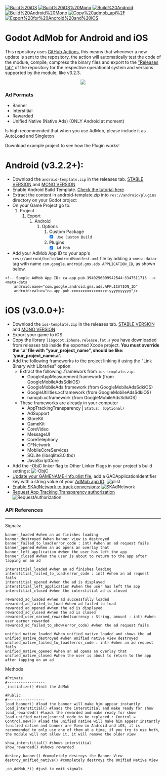 [![Build%20iOS](https://github.com/Poing-Studios/Godot-AdMob-Android-iOS/workflows/Build%20iOS/badge.svg)](https://github.com/Poing-Studios/Godot-AdMob-Android-iOS/actions)
[![Build%20iOS%20Mono](https://github.com/Poing-Studios/Godot-AdMob-Android-iOS/workflows/Build%20iOS%20Mono/badge.svg)](https://github.com/Poing-Studios/Godot-AdMob-Android-iOS/actions)
[![Build%20Android](https://github.com/Poing-Studios/Godot-AdMob-Android-iOS/workflows/Build%20Android/badge.svg)](https://github.com/Poing-Studios/Godot-AdMob-Android-iOS/actions)
[![Build%20Android%20Mono](https://github.com/Poing-Studios/Godot-AdMob-Android-iOS/workflows/Build%20Android%20Mono/badge.svg)](https://github.com/Poing-Studios/Godot-AdMob-Android-iOS/actions)
[![Copy%20admob_api%2F](https://github.com/Poing-Studios/Godot-AdMob-Android-iOS/workflows/Copy%20admob_api%2F/badge.svg)](https://github.com/Poing-Studios/Godot-AdMob-Android-iOS/actions)
[![Export%20for%20Android%20and%20iOS](https://github.com/Poing-Studios/Godot-AdMob-Android-iOS/workflows/Export%20for%20Android%20and%20iOS/badge.svg)](https://github.com/Poing-Studios/Godot-AdMob-Android-iOS/actions)


# Godot AdMob for Android and iOS
This repository uses [GitHub Actions](https://github.com/features/actions), this means that whenever a new update is sent to the repository, the action will automatically test the code of the module, compile, compress the binary files and export to the ["Releases tab"](https://github.com/Poing-Studios/Godot-AdMob-Android-iOS/releases) of the repository for the respective operational system and versions supported by the module, like v3.2.3.


<p align="center">
	<img align="center" src="https://i.imgur.com/u5y2GEx.png">
</p>

### Ad Formats
- Banner 
- Interstitial
- Rewarded
- Unified Native (Native Ads) (ONLY Android at moment)

Is high recommended that when you use AdMob, please include it as AutoLoad and Singleton

Download example project to see how the Plugin works!

# Android (v3.2.2+):
- Download the ```android-template.zip``` in the releases tab. [STABLE VERSION](https://github.com/Poing-Studios/Godot-AdMob-Android-iOS/releases/tag/Android_v3.2.2%2B) and [MONO VERSION](https://github.com/Poing-Studios/Godot-AdMob-Android-iOS/releases/tag/Android_mono_v3.2.2%2B)
- Enable Android Build Template. [Check the tutorial here](https://docs.godotengine.org/en/stable/getting_started/workflow/export/android_custom_build.html)
- Extract the content in android-template.zip into ```res://android/plugins``` directory on your Godot project
- On your Game Project go to:
	1. Project
		1. Export
			1. Android
				1. Options
					1. Custom Package 
						- [x] ```Use Custom Build```
					1. Plugins 
						- [x] ```Ad Mob```
- Add your AdMob App ID to your app's ```res://android/build/AndroidManifest.xml``` file by adding a ```<meta-data>``` tag with name ```com.google.android.gms.ads.APPLICATION_ID```, as shown below.

```
<!-- Sample AdMob App ID: ca-app-pub-3940256099942544~3347511713 -->
<meta-data
	android:name="com.google.android.gms.ads.APPLICATION_ID"
	android:value="ca-app-pub-xxxxxxxxxxxxxxxx~yyyyyyyyyy"/>
```

# iOS (v3.0.0+):
- Download the ```ios-template.zip``` in the releases tab. [STABLE VERSION](https://github.com/Poing-Studios/Godot-AdMob-Android-iOS/releases/tag/iOS_v3.0%2B) and [MONO VERSION](https://github.com/Poing-Studios/Godot-AdMob-Android-iOS/releases/tag/iOS_mono_v3.0%2B)
- Export your game to iOS
- Copy the library ```libgodot.iphone.release.fat.a``` you have downloaded from releases tab inside the exported Xcode project. **You must override the '.a' file with "your_project_name", should be like: 'your_project_name.a'.**
- Add the following frameworks to the project linking it using the "Link Binary with Libraries" option:
	- Extract the following .framework from ```ios-template.zip```:
		- GoogleAppMeasurement.framework (from GoogleMobileAdsSdkiOS)
		- GoogleMobileAds.framework (from GoogleMobileAdsSdkiOS)
		- GoogleUtilities.xcframework (from GoogleMobileAdsSdkiOS)
		- nanopb.xcframework (from GoogleMobileAdsSdkiOS)
	- These frameworks are already in your computer
		- AppTrackingTransparency | ```Status: (Optional) ```
		- AdSupport 
		- StoreKit
		- GameKit
		- CoreVideo
		- MessageUI
		- CoreTelephony
		- CFNetwork
		- MobileCoreServices
		- SQLite (libsqlite3.0.tbd)
		- JavaScriptCore
- Add the -ObjC linker flag to Other Linker Flags in your project's build settings:
![-ObjC](https://developers.google.com/admob/images/ios/objc_linker_flag.png)
- [Update your GAMENAME-Info.plist file](https://developers.google.com/admob/ios/quick-start#update_your_infoplist), add a GADApplicationIdentifier key with a string value of your [AdMob app ID](https://support.google.com/admob/answer/7356431):
![plist](https://i.imgur.com/1tcKXx5.png)
- [Enable SKAdNetwork to track conversions](https://developers.google.com/admob/ios/ios14#skadnetwork):
![SKAdNetwork](https://developers.google.com/admob/images/idfa/skadnetwork.png)
- [Request App Tracking Transparency authorization](https://developers.google.com/admob/ios/ios14#request)
![RequestAuthorization](https://developers.google.com/admob/images/idfa/editor.png)


### API References
---
Signals:
```GDScript
banner_loaded #when an ad finishes loading
banner_destroyed #when banner view is destroyed
banner_failed_to_load(error_code : int) #when an ad request fails
banner_opened #when an ad opens an overlay that
banner_left_application #when the user has left the app
banner_closed #when the user is about to return to the app after tapping on an ad

interstitial_loaded #when an ad finishes loading
interstitial_failed_to_load(error_code : int) #when an ad request fails
interstitial_opened #when the ad is displayed
interstitial_left_application #when the user has left the app
interstitial_closed #when the interstitial ad is closed

rewarded_ad_loaded #when ad successfully loaded
rewarded_ad_failed_to_load #when ad failed to load
rewarded_ad_opened #when the ad is displayed
rewarded_ad_closed #when the ad is closed
rewarded_user_earned_rewarded(currency : String, amount : int) #when user earner rewarded
rewarded_ad_failed_to_show(error_code) #when the ad request fails

unified_native_loaded #when unified native loaded and shows the ad
unified_native_destroyed #when unified native view destroyed
unified_native_failed_to_load(error_code : int) #when an ad request fails
unified_native_opened #when an ad opens an overlay that
unified_native_closed #when the user is about to return to the app after tapping on an ad
```

Methods
```GDScript
#Private
#-----------------
_initialize() #init the AdMob

#Public
#-----------------
load_banner() #load the banner will make him appear instantly
load_interstitial() #loads the interstitial and make ready for show
load_rewarded() #loads the rewarded and make ready for show
load_unified_native(control_node_to_be_replaced : Control = Control.new()) #load the unified native will make him appear instantly (unified native and banner are View in Android and iOS, it is recommended to only use one of them at a time, if you try to use both, the module will not allow it, it will remove the older view

show_interstitial() #shows interstitial
show_rewarded() #shows rewarded

destroy_banner() #completely destroys the Banner View
destroy_unified_native() #completely destroys the Unified Native View

_on_AdMob_*() #just to emit signals
```
